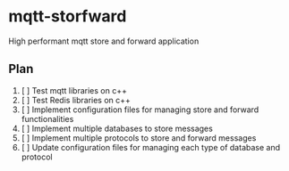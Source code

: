 # mqtt-storfward
High performant mqtt store and forward application

## Plan

1. [ ] Test mqtt libraries on c++
2. [ ] Test Redis libraries on c++
3. [ ] Implement configuration files for managing store and forward functionalities
4. [ ] Implement multiple databases to store messages
5. [ ] Implement multiple protocols to store and forward messages
6. [ ] Update configuration files for managing each type of database and protocol

